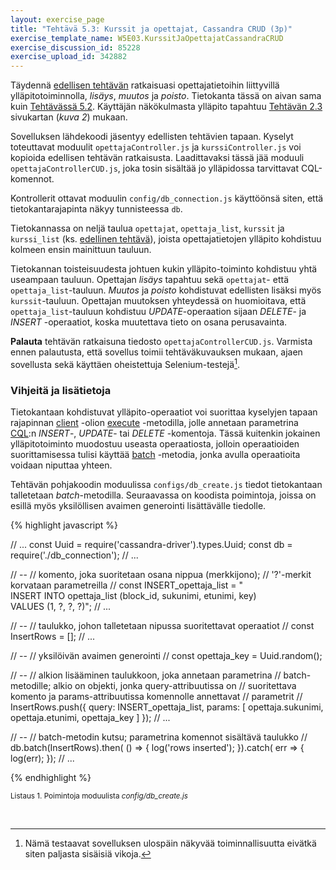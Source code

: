 ```yaml
---
layout: exercise_page
title: "Tehtävä 5.3: Kurssit ja opettajat, Cassandra CRUD (3p)"
exercise_template_name: W5E03.KurssitJaOpettajatCassandraCRUD
exercise_discussion_id: 85228
exercise_upload_id: 342882
---
```


Täydennä [edellisen tehtävän](../tehtava52) ratkaisuasi opettajatietoihin liittyvillä ylläpitotoiminnolla, *lisäys*, *muutos* ja *poisto*. Tietokanta tässä on aivan sama kuin [Tehtävässä 5.2](../tehtava52). Käyttäjän näkökulmasta ylläpito tapahtuu [Tehtävän 2.3](../../osa2/tehtava23) sivukartan (*kuva 2*) mukaan.

Sovelluksen lähdekoodi jäsentyy edellisten tehtävien tapaan.  Kyselyt toteuttavat moduulit `opettajaController.js` ja `kurssiController.js` voi kopioida edellisen tehtävän ratkaisusta. Laadittavaksi tässä jää moduuli  `opettajaControllerCUD.js`, joka tosin sisältää jo ylläpidossa tarvittavat CQL-komennot.

Kontrollerit ottavat moduulin `config/db_connection.js` käyttöönsä siten, että tietokantarajapinta näkyy tunnisteessa `db`.

Tietokannassa on neljä taulua `opettajat`, `opettaja_list`, `kurssit` ja `kurssi_list` (ks. [edellinen tehtävä](../tehtava52#tietokannnan-rakenne)), joista opettajatietojen ylläpito kohdistuu kolmeen ensin mainittuun tauluun. 

Tietokannan toisteisuudesta johtuen kukin ylläpito-toiminto kohdistuu yhtä useampaan tauluun. Opettajan *lisäys* tapahtuu sekä `opettajat`- että `opettaja_list`-tauluun. 
*Muutos* ja *poisto* kohdistuvat edellisten lisäksi myös `kurssit`-tauluun.
Opettajan muutoksen yhteydessä on huomioitava, että `opettaja_list`-tauluun kohdistuu *UPDATE*-operaation sijaan *DELETE*- ja *INSERT* -operaatiot, koska muutettava tieto on osana perusavainta.


**Palauta** tehtävän ratkaisuna tiedosto `opettajaControllerCUD.js`. Varmista ennen palautusta, että sovellus toimii tehtäväkuvauksen mukaan, ajaen sovellusta sekä käyttäen oheistettuja Selenium-testejä[^4]. 

[^4]: Nämä testaavat sovelluksen ulospäin näkyvää toiminnallisuutta eivätkä siten paljasta sisäisiä vikoja.


### Vihjeitä ja lisätietoja

Tietokantaan kohdistuvat ylläpito-operaatiot voi suorittaa kyselyjen tapaan rajapinnan [client][class.Client] -olion [execute][execute] -metodilla, jolle annetaan parametrina [CQL][CQL]:n *INSERT*-, *UPDATE*- tai *DELETE* -komentoja. Tässä kuitenkin jokainen ylläpitotoiminto muodostuu useasta operaatiosta, jolloin operaatioiden suorittamisessa tulisi käyttää [batch][batch] -metodia, jonka avulla operaatioita voidaan niputtaa yhteen.

Tehtävän pohjakoodin moduulissa `configs/db_create.js` tiedot tietokantaan talletetaan *batch*-metodilla. Seuraavassa on koodista poimintoja, joissa on esillä myös yksilöllisen avaimen generointi lisättävälle tiedolle.


[class.Client]: http://docs.datastax.com/en/developer/nodejs-driver/3.2/api/class.Client/
[execute]: http://docs.datastax.com/en/developer/nodejs-driver/3.2/api/class.Client/#execute
[batch]: http://docs.datastax.com/en/developer/nodejs-driver/3.2/api/class.Client/#batch
[CQL]: http://docs.datastax.com/en/cql/3.1/index.html


{% highlight javascript %}

// ...
const Uuid = require('cassandra-driver').types.Uuid;
const db = require('./db_connection');
// ...

// --
// komento, joka suoritetaan osana nippua (merkkijono);
// '?'-merkit korvataan parametreilla
// 
const INSERT_opettaja_list = "\
INSERT INTO opettaja_list (block_id, sukunimi, etunimi, key) \
VALUES (1, ?, ?, ?)";
// ...

// --
// taulukko, johon talletetaan nipussa suoritettavat operaatiot
// 
const InsertRows = [];
// ...

// --
// yksilöivän avaimen generointi 
//
const opettaja_key = Uuid.random();

// --
// alkion lisääminen taulukkoon, joka annetaan parametrina 
// batch-metodille; alkio on objekti, jonka query-attribuutissa on
// suoritettava komento ja params-attribuutissa komennolle annettavat
// parametrit
// 
InsertRows.push({
   query: INSERT_opettaja_list,
   params: [
      opettaja.sukunimi,
      opettaja.etunimi,
      opettaja_key
   ]
});
// ...

// --
// batch-metodin kutsu; parametrina komennot sisältävä taulukko 
//
db.batch(InsertRows).then( () => {
   log('rows inserted');
}).catch( err => {
   log(err);
});
// ...

{% endhighlight %}

<small>Listaus 1. Poimintoja moduulista *config/db_create.js*</small>


<br/>



